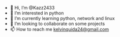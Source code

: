 - 👋 Hi, I’m @Kazz2433
- 👀 I’m interested in python
- 🌱 I’m currently learning python, network and linux
- 💞️ I’m looking to collaborate on some projects
- 📫 How to reach me kelvinquida24@gmail.com

<!---
Kazz2433/Kazz2433 is a ✨ special ✨ repository because its `README.md` (this file) appears on your GitHub profile.
You can click the Preview link to take a look at your changes.
--->
